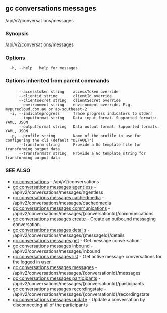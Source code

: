 ## gc conversations messages

/api/v2/conversations/messages

### Synopsis

/api/v2/conversations/messages

### Options

```
  -h, --help   help for messages
```

### Options inherited from parent commands

```
      --accesstoken string    accessToken override
      --clientid string       clientId override
      --clientsecret string   clientSecret override
      --environment string    environment override. E.g. mypurecloud.com.au or ap-southeast-2
  -i, --indicateprogress      Trace progress indicators to stderr
      --inputformat string    Data input format. Supported formats: YAML, JSON
      --outputformat string   Data output format. Supported formats: YAML, JSON
  -p, --profile string        Name of the profile to use for configuring the cli (default "DEFAULT")
      --transform string      Provide a Go template file for transforming output data
      --transformstr string   Provide a Go template string for transforming output data
```

### SEE ALSO

* [gc conversations](gc_conversations.html)	 - /api/v2/conversations
* [gc conversations messages agentless](gc_conversations_messages_agentless.html)	 - /api/v2/conversations/messages/agentless
* [gc conversations messages cachedmedia](gc_conversations_messages_cachedmedia.html)	 - /api/v2/conversations/messages/cachedmedia
* [gc conversations messages communications](gc_conversations_messages_communications.html)	 - /api/v2/conversations/messages/{conversationId}/communications
* [gc conversations messages create](gc_conversations_messages_create.html)	 - Create an outbound messaging conversation.
* [gc conversations messages details](gc_conversations_messages_details.html)	 - /api/v2/conversations/messages/{messageId}/details
* [gc conversations messages get](gc_conversations_messages_get.html)	 - Get message conversation
* [gc conversations messages inbound](gc_conversations_messages_inbound.html)	 - /api/v2/conversations/messages/inbound
* [gc conversations messages list](gc_conversations_messages_list.html)	 - Get active message conversations for the logged in user
* [gc conversations messages messages](gc_conversations_messages_messages.html)	 - /api/v2/conversations/messages/{conversationId}/messages
* [gc conversations messages participants](gc_conversations_messages_participants.html)	 - /api/v2/conversations/messages/{conversationId}/participants
* [gc conversations messages recordingstate](gc_conversations_messages_recordingstate.html)	 - /api/v2/conversations/messages/{conversationId}/recordingstate
* [gc conversations messages update](gc_conversations_messages_update.html)	 - Update a conversation by disconnecting all of the participants


